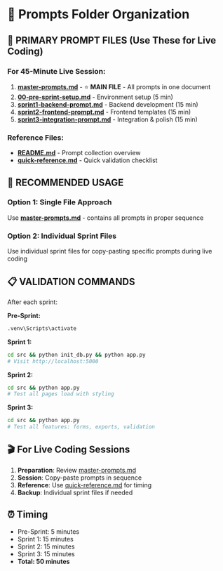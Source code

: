 # 📁 Prompts Folder Organization

## 🎯 **PRIMARY PROMPT FILES** (Use These for Live Coding)

### **For 45-Minute Live Session:**

1. **[master-prompts.md](master-prompts.md)** - ⭐ **MAIN FILE** - All prompts in one document
2. **[00-pre-sprint-setup.md](00-pre-sprint-setup.md)** - Environment setup (5 min)
3. **[sprint1-backend-prompt.md](sprint1-backend-prompt.md)** - Backend development (15 min)
4. **[sprint2-frontend-prompt.md](sprint2-frontend-prompt.md)** - Frontend templates (15 min)
5. **[sprint3-integration-prompt.md](sprint3-integration-prompt.md)** - Integration & polish (15 min)

### **Reference Files:**

- **[README.md](README.md)** - Prompt collection overview
- **[quick-reference.md](quick-reference.md)** - Quick validation checklist

## 🚀 **RECOMMENDED USAGE**

### **Option 1: Single File Approach**

Use **[master-prompts.md](master-prompts.md)** - contains all prompts in proper sequence

### **Option 2: Individual Sprint Files**

Use individual sprint files for copy-pasting specific prompts during live coding

## 📋 **VALIDATION COMMANDS**

After each sprint:

**Pre-Sprint:**

```bash
.venv\Scripts\activate
```

**Sprint 1:**

```bash
cd src && python init_db.py && python app.py
# Visit http://localhost:5000
```

**Sprint 2:**

```bash
cd src && python app.py
# Test all pages load with styling
```

**Sprint 3:**

```bash
cd src && python app.py
# Test all features: forms, exports, validation
```

## 🎬 **For Live Coding Sessions**

1. **Preparation**: Review [master-prompts.md](master-prompts.md)
2. **Session**: Copy-paste prompts in sequence
3. **Reference**: Use [quick-reference.md](quick-reference.md) for timing
4. **Backup**: Individual sprint files if needed

## ⏰ **Timing**

- Pre-Sprint: 5 minutes
- Sprint 1: 15 minutes
- Sprint 2: 15 minutes
- Sprint 3: 15 minutes
- **Total: 50 minutes**
